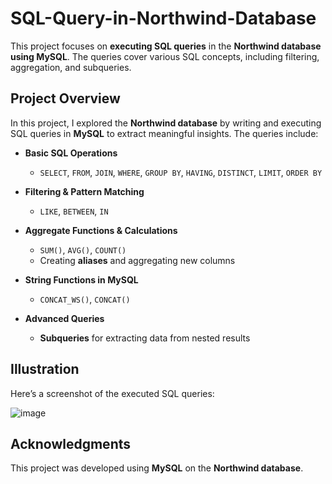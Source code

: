 # SQL-Query-in-Northwind-Database  

This project focuses on **executing SQL queries** in the **Northwind database using MySQL**. The queries cover various SQL concepts, including filtering, aggregation, and subqueries.  

## Project Overview  

In this project, I explored the **Northwind database** by writing and executing SQL queries in **MySQL** to extract meaningful insights. The queries include:  

- **Basic SQL Operations**  
  - `SELECT`, `FROM`, `JOIN`, `WHERE`, `GROUP BY`, `HAVING`, `DISTINCT`, `LIMIT`, `ORDER BY`  

- **Filtering & Pattern Matching**  
  - `LIKE`, `BETWEEN`, `IN`  

- **Aggregate Functions & Calculations**  
  - `SUM()`, `AVG()`, `COUNT()`  
  - Creating **aliases** and aggregating new columns  

- **String Functions in MySQL**  
  - `CONCAT_WS()`, `CONCAT()`  

- **Advanced Queries**  
  - **Subqueries** for extracting data from nested results  

## Illustration  

Here’s a screenshot of the executed SQL queries:  

![image](https://github.com/user-attachments/assets/279dedc0-b36f-4959-bbd6-76d8cc8da42b)

## Acknowledgments  

This project was developed using **MySQL** on the **Northwind database**.
